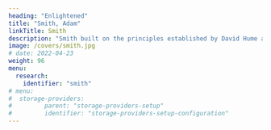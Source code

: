 ```yaml
---
heading: "Enlightened"
title: "Smith, Adam"
linkTitle: Smith
description: "Smith built on the principles established by David Hume and laid the blueprint for an enlightened social system made up of three parts"
image: /covers/smith.jpg
# date: 2022-04-23
weight: 96
menu:
  research:
    identifier: "smith"
# menu:
#  storage-providers:
#         parent: "storage-providers-setup"
#         identifier: "storage-providers-setup-configuration"    
---
```

